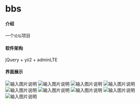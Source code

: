 # bbs

#### 介绍
一个`论坛`项目

#### 软件架构
jQuery + yii2 + adminLTE

#### 界面展示
![输入图片说明](https://images.gitee.com/uploads/images/2019/0814/171755_2d9c7d51_1804453.png "Snipaste_2019-08-14_16-50-30.png")
![输入图片说明](https://images.gitee.com/uploads/images/2019/0814/171820_b51d008a_1804453.png "Snipaste_2019-08-14_16-52-45.png")
![输入图片说明](https://images.gitee.com/uploads/images/2019/0814/171834_13ddcfc7_1804453.png "Snipaste_2019-08-14_16-52-23.png")
![输入图片说明](https://images.gitee.com/uploads/images/2019/0814/171846_0cf6c13d_1804453.png "Snipaste_2019-08-14_16-52-58.png")
![输入图片说明](https://images.gitee.com/uploads/images/2019/0814/171904_32762109_1804453.png "Snipaste_2019-08-14_16-51-26.png")
![输入图片说明](https://images.gitee.com/uploads/images/2019/0814/171916_4936a472_1804453.png "Snipaste_2019-08-14_16-52-05.png")
![输入图片说明](https://images.gitee.com/uploads/images/2019/0814/171935_e1007eef_1804453.png "Snipaste_2019-08-14_16-53-21.png")
![输入图片说明](https://images.gitee.com/uploads/images/2019/0814/171953_d59d0d41_1804453.png "Snipaste_2019-08-14_16-53-45.png")
![输入图片说明](https://images.gitee.com/uploads/images/2019/0814/172002_ee19029c_1804453.png "Snipaste_2019-08-14_16-54-00.png")
